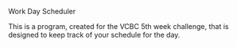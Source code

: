 Work Day Scheduler

This is a program, created for the VCBC 5th week challenge, that is designed to keep track of your schedule for the day.

<!-- screenshot of program -->

<!-- todo: refer to css for given styling -->
<!-- TODO -->
<!-- display current date/time in jumbotron -->
<!-- compare each time block with current time and change color to reflect that -->
<!-- code function to add text to each time block -->
<!-- code function to save the item to local storage -->
<!-- code function to load item from local storage -->